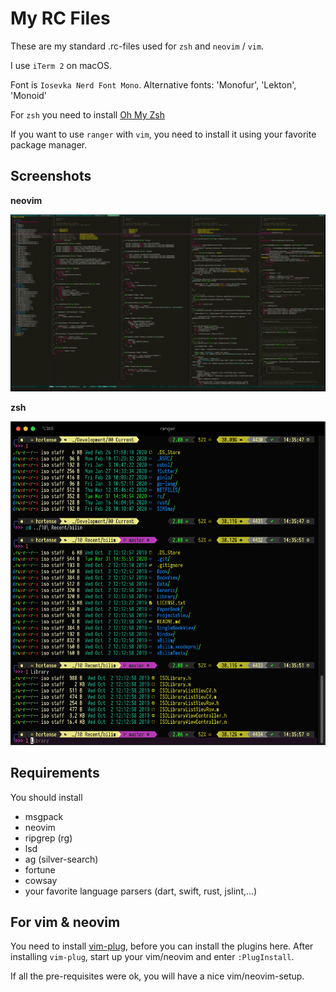 # My RC Files

These are my standard .rc-files used for `zsh` and `neovim` / `vim`.

I use `iTerm 2` on macOS.

Font is `Iosevka Nerd Font Mono`.
Alternative fonts: 'Monofur', 'Lekton', 'Monoid'

For `zsh` you need to install [Oh My Zsh](https://ohmyz.sh)

If you want to use `ranger` with `vim`, you need to install it using your favorite package manager.

## Screenshots

**neovim**

![neovim](neovim.png)

**zsh**

![zsh](zsh.png)

## Requirements

You should install

- msgpack
- neovim
- ripgrep (rg)
- lsd
- ag (silver-search)
- fortune
- cowsay
- your favorite language parsers (dart, swift, rust, jslint,...)

## For vim & neovim

You need to install [vim-plug](https://github.com/junegunn/vim-plug), before you can install the plugins here. After installing `vim-plug`, start up your vim/neovim and enter `:PlugInstall`.

If all the pre-requisites were ok, you will have a nice vim/neovim-setup.

